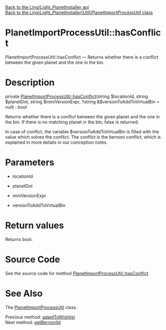 [Back to the Ling/Light_PlanetInstaller api](https://github.com/lingtalfi/Light_PlanetInstaller/blob/master/doc/api/Ling/Light_PlanetInstaller.md)<br>
[Back to the Ling\Light_PlanetInstaller\Util\PlanetImportProcessUtil class](https://github.com/lingtalfi/Light_PlanetInstaller/blob/master/doc/api/Ling/Light_PlanetInstaller/Util/PlanetImportProcessUtil.md)


PlanetImportProcessUtil::hasConflict
================



PlanetImportProcessUtil::hasConflict — Returns whether there is a conflict between the given planet and the one in the bin.




Description
================


private [PlanetImportProcessUtil::hasConflict](https://github.com/lingtalfi/Light_PlanetInstaller/blob/master/doc/api/Ling/Light_PlanetInstaller/Util/PlanetImportProcessUtil/hasConflict.md)(string $locationId, string $planetDot, string $miniVersionExpr, ?string &$versionToAddToVirtualBin = null) : bool




Returns whether there is a conflict between the given planet and the one in the bin.
If there is no matching planet in the bin, false is returned.

In case of conflict, the variable $versionToAddToVirtualBin is filled with the value which solves the conflict.
The conflict is the bernoni conflict, which is explained in more details in our conception notes.




Parameters
================


- locationId

    

- planetDot

    

- miniVersionExpr

    

- versionToAddToVirtualBin

    


Return values
================

Returns bool.








Source Code
===========
See the source code for method [PlanetImportProcessUtil::hasConflict](https://github.com/lingtalfi/Light_PlanetInstaller/blob/master/Util/PlanetImportProcessUtil.php#L1118-L1189)


See Also
================

The [PlanetImportProcessUtil](https://github.com/lingtalfi/Light_PlanetInstaller/blob/master/doc/api/Ling/Light_PlanetInstaller/Util/PlanetImportProcessUtil.md) class.

Previous method: [adaptToWishlist](https://github.com/lingtalfi/Light_PlanetInstaller/blob/master/doc/api/Ling/Light_PlanetInstaller/Util/PlanetImportProcessUtil/adaptToWishlist.md)<br>Next method: [getBernoniId](https://github.com/lingtalfi/Light_PlanetInstaller/blob/master/doc/api/Ling/Light_PlanetInstaller/Util/PlanetImportProcessUtil/getBernoniId.md)<br>

